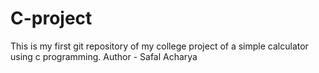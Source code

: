 # C-project
This is my first git repository of  my college project of a simple calculator using c programming.
Author - Safal Acharya
